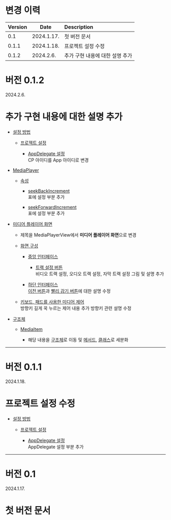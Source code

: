 # 변경 이력

| Version   | Date | Description |
|-----------|------|:------------|
| 0.1 | 2024.1.17. | 첫 버전 문서 |
| 0.1.1 | 2024.1.18. | 프로젝트 설정 수정 |
| 0.1.2 | 2024.2.6. | 추가 구현 내용에 대한 설명 추가 |

# 버전 0.1.2
2024.2.6.
<h1>추가 구현 내용에 대한 설명 추가</h1>

* [설정 방법](../how_to_set/project_settings.md)
    
    * [프로젝트 설정](../how_to_set/project_settings.md)

        * [AppDelegate 설정](../how_to_set/project_settings.md#appdelegate-설정)<br>
        CP 아이디를 App 아이디로 변경

* [MediaPlayer](../media_player/home.md)

    * [속성](../media_player/properties/details.md)

        * [seekBackIncrement](../media_player/properties/details.md#seekbackincrement)<br>
        표에 설정 부분 추가

        * [seekForwardIncrement](../media_player/properties/details.md#seekforwardincrement)<br>
        표에 설정 부분 추가

* [미디어 플레이어 화면](../media_player_view/home.md)

    * 제목을 MediaPlayerView에서 **미디어 플레이어 화면**으로 변경

    * [화면 구성](../media_player_view/screen_layout/details.md)

        * [중앙 인터페이스](../media_player_view/screen_layout/details.md#중앙-인터페이스)

            * [트랙 설정 버튼](../media_player_view/screen_layout/details.md#3-트랙-설정-버튼)<br>
            비디오 트랙 설정, 오디오 트랙 설정, 자막 트랙 설정 그림 및 설명 추가

        * [하단 인터페이스](../media_player_view/screen_layout/details.md#하단-인터페이스)<br>
        [이전 버튼](../media_player_view/screen_layout/details.md#2-이전-버튼)과 [빨리 감기 버튼](../media_player_view/screen_layout/details.md#5-빨리-감기-버튼)에 대한 설명 수정

    * [키보드, 패드를 사용한 미디어 제어](../media_player_view/media_control_using_keyboard_and_pad/home.md#키보드-패드를-사용한-미디어-제어)<br>
    방향키 길게 꾹 누르는 제어 내용 추가
    방향키 관련 설명 수정

* [구조체](../struct/home.md)

    * [MediaItem](../struct/details.md#mediaitem)
    
        * 해당 내용을 [구조체](../struct/home.md)로 이동 및 [메서드](../struct/details.md#메서드), [클래스](../struct/details.md#클래스)로 세분화


-------
# 버전 0.1.1
2024.1.18.
<h1>프로젝트 설정 수정</h1>

* [설정 방법](../how_to_set/project_settings.md)
    
    * [프로젝트 설정](../how_to_set/project_settings.md)

        * [AppDelegate 설정](../how_to_set/project_settings.md#appdelegate-설정)<br>
        AppDelegate 설정 부분 추가

-------
# 버전 0.1
2024.1.17.
<h1> 첫 버전 문서 </h1>